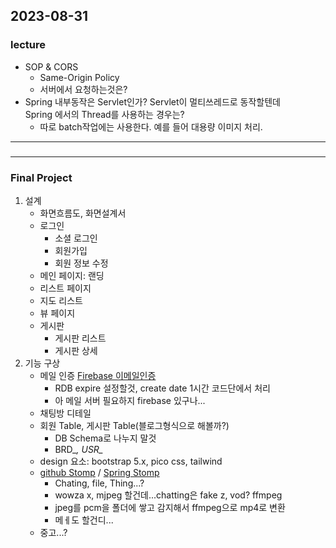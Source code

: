 ## 2023-08-31
### lecture
- SOP & CORS
  - Same-Origin Policy
  - 서버에서 요청하는것은?
- Spring 내부동작은 Servlet인가? Servlet이 멀티쓰레드로 동작할텐데  
  Spring 에서의 Thread를 사용하는 경우는?  
  - 따로 batch작업에는 사용한다. 예를 들어 대용량 이미지 처리.  

---
###
---
### Final Project
1. 설계
   - 화면흐름도, 화면설계서  
   - 로그인
     - 소셜 로그인
     - 회원가입
     - 회원 정보 수정
   - 메인 페이지: 랜딩
   - 리스트 페이지
   - 지도 리스트
   - 뷰 페이지
   - 게시판
     - 게시판 리스트
     - 게시판 상세
2. 기능 구상
   - 메일 인증 [Firebase 이메일인증](https://firebase.google.com/docs/auth/web/email-link-auth?hl=ko)
     - RDB expire 설정할것, create date 1시간 코드단에서 처리  
     - 아 메일 서버 필요하지 firebase 있구나...  
   - 채팅방 디테일  
   - 회원 Table, 게시판 Table(블로그형식으로 해볼까?)
     - DB Schema로 나누지 말것
     - BRD_*, USR_*  
   - design 요소: bootstrap 5.x, pico css, tailwind  
   - [github Stomp](https://github.com/spring-guides/gs-messaging-stomp-websocket) / [Spring Stomp](https://spring.io/guides/gs/messaging-stomp-websocket/)
     - Chating, file, Thing...?  
     - wowza x, mjpeg 할건데...chatting은 fake z, vod? ffmpeg   
     - jpeg를 pcm을 폴더에 쌓고 감지해서 ffmpeg으로 mp4로 변환   
     - 메ㅔ도 할건디...
   - 중고...?  


<br>
<br>
<br>
<br>
<br>
<br>
<br>
<br>
<br>
<br>
<br>
<br>
<br>
<br>
<br>
<br>
<br>
<br>
<br>
<br>
<br>
<br>
<br>
<br>
<br>
<br>
<br>
<br>

<style type="text/css">
.tg  {border-collapse:collapse;border-spacing:0;}
.tg td{border-color:black;border-style:solid;border-width:1px;font-family:Arial, sans-serif;font-size:14px;
  overflow:hidden;padding:10px 5px;word-break:normal;}
.tg th{border-color:black;border-style:solid;border-width:1px;font-family:Arial, sans-serif;font-size:14px;
  font-weight:normal;overflow:hidden;padding:10px 5px;word-break:normal;}
.tg .tg-0lax{text-align:left;vertical-align:top}
.tg .tg-0pky{border-color:inherit;text-align:left;vertical-align:top}
</style>

